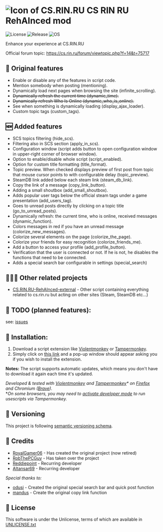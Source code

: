 # ![Icon of CS.RIN.RU](https://i.ibb.co/zXtW7WD/csrinfavicon32.png) CS RIN RU RehAInced mod
![License](https://img.shields.io/badge/License-UNLICENSE-red) ![Release](https://img.shields.io/github/v/release/RobThePCGuy/cs-rin-ru-rehainced-mod) ![OS](https://img.shields.io/badge/OS-Windows%2FmacOS%2FLinux-green)

Enhance your experience at CS.RIN.RU

Official forum topic: https://cs.rin.ru/forum/viewtopic.php?f=14&t=75717

## 🔧 Original features
- Enable or disable any of the features in script code.
- Mention somebody when posting (mentioning).
- Dynamically load next pages when browsing the site (infinite_scrolling).
- ~~Dynamically refresh the current time (dynamic_time).~~
- ~~Dynamically refresh Who Is Online (dynamic_who_is_online).~~
- See when something is dynamically loading (display_ajax_loader).
- Custom topic tags (custom_tags).

## 🆕 Added features
- SCS topics filtering (hide_scs).
- Filtering also in SCS section (apply_in_scs).
- Configuration window (script adds button to open configuration window in upper-right corner of browser window).
- Option to enable/disable whole script (script_enabled).
- Option for custom title formatting (title_format).
- Topic preview. When checked displays preview of first post from topic that mouse cursor points to with configurable delay (topic_preview).
- SteamDB link added below each steam link (steam_db_link).
- Copy the link of a message (copy_link_button).
- Adding a small shoutbox (add_small_shoutbox).
- Adds popular user tags below the official steam tags under a game presentation (add_users_tag).
- Goes to unread posts directly by clicking on a topic title (go_to_unread_posts).
- Dynamically refresh: the current time, who is online, received messages (dynamic_function).
- Colors messages in red if you have an unread message (colorize_new_messages).
- Colorize several elements on the page (colorize_the_page).
- Colorize your friends for easy recognition (colorize_friends_me).
- Add a button to access your profile (add_profile_button).
- Verification that the user is connected or not. If he is not, he disables the functions that need to be connected.
- Adds a special search bar configurable in settings (special_search)

## 🧑‍🤝‍🧑 Other related projects
- [CS.RIN.RU-RehAInced-external](https://github.com/Altansar69/CS.RIN.RU-RehAInced-external) - Other script containing everything related to cs.rin.ru but acting on other sites (Steam, SteamDB etc...)

## 📅 TODO (planned features):
see: [issues](https://github.com/RobThePCGuy/cs-rin-ru-rehainced-mod/issues)

## 🔨 Installation:
1) Download a script extension like [Violentmonkey](https://violentmonkey.github.io/) or [Tampermonkey](https://www.tampermonkey.net/).
2) Simply click on [this link](https://raw.githubusercontent.com/RobThePCGuy/cs-rin-ru-rehainced-mod/master/cs-rin-ru-rehainced-mod.user.js) and a pop-up window should appear asking you if you wish to install the extension.

**Notes:** The script supports automatic updates, which means you don't have to download it again each time it's updated.

*Developed & tested with [Violentmonkey](https://violentmonkey.github.io/) and [Tampermonkey](https://www.tampermonkey.net/)\* on [Firefox](https://www.mozilla.org/) and Chromium ([Brave](https://brave.com/)).*  
\**On some browsers, you may need to [activate developer mode](https://www.quora.com/How-do-I-enable-developer-mode-in-Google-Chrome) to run usescripts via Tampermonkey.*

## 🔢 Versioning
This project is following [semantic versioning schema](https://semver.org/).

## 🤝 Credits
- [RoyalGamer06](https://cs.rin.ru/forum/memberlist.php?mode=viewprofile&u=477885) - Has created the original project (now retired)
- [RobThePCGuy](https://github.com/RobThePCGuy) - Has taken over the project
- [Reddiepoint](https://github.com/Reddiepoint) - Recurring developer
- [Altansar69](https://github.com/Altansar69) - Recurring developer

*Special thanks to:*
- [odusi](https://cs.rin.ru/forum/memberlist.php?mode=viewprofile&u=582752) - Created the original special search bar and quick post function
- [mandus](https://cs.rin.ru/forum/memberlist.php?mode=viewprofile&u=1487447) - Create the original copy link function

## 📄 License
This software is under the Unlicense, terms of which are available in [UNLICENSE.txt](UNLICENSE.txt])
